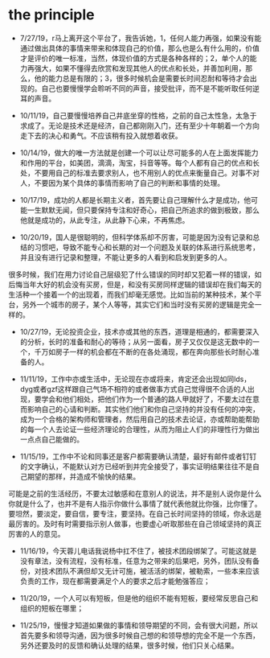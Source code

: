 # the principle

- 7/27/19，r马上离开这个平台了，我告诉她，1，任何人能力再强，如果没有能通过做出具体的事情来带来和体现自己的价值，那么也是么有什么用的，价值才是评价的唯一标准，当然，体现价值的方式是各种各样的；2，单个人的能力再强大，如果不懂得去欣赏和发现其他人的优点和长处，并善加利用，那么，他的能力总是有限的；3，很多时候机会是需要长时间忍耐和等待才会出现的。自己也要慢慢学会聆听不同的声音，接受批评，而不是不能听取任何逆耳的声音。 

- 10/11/19，自己要慢慢培养自己井底坐穿的性格，之前的自己太性急，太急于求成了。无论是技术还是经济，自己都刚刚入门，还有至少十年朝着一个方向走下去的决心和勇气。不应该稍有投入就想着收获。

- 10/14/19，做大的唯一方法就是创建一个可以让尽可能多的人在上面发挥能力和作用的平台，如美团，滴滴，淘宝，抖音等等。每个人都有自己的优点和长处，不要用自己的标准去要求别人，也不用别人的优点来衡量自己。对事不对人，不要因为某个具体的事情而影响了自己的判断和事情的处理。

- 10/17/19，成功的人都是长期主义者，首先要让自己理解什么才是成功，他可能一生默默无闻，但只要保持专注和好奇心，把自己所追求的做到极致，那么他就是成功的，从此专注，从此静下心来，不再焦虑。

- 10/20/19，国人是很聪明的，但科学体系却不厉害，可能是因为没有记录和总结的习惯吧，导致不能专心和长期的对一个问题及关联的体系进行系统思考，并且没有进行记录和整理，不能让更多的人看到和启发到更多的人。

很多时候，我们在用力讨论自己层级犯了什么错误的同时却又犯着一样的错误，如后悔当年大好的机会没有买房，但是，和没有买房同样逻辑的错误却在我们每天的生活种一个接着一个的出现着，而我们却毫无感觉。比如当前的某种技术，某个平台，另外一个城市的房子，某个人等等，其实它们和当时没有买房的逻辑是完全一样的。

- 10/27/19，无论投资企业，技术亦或其他的东西，道理是相通的，都需要深入的分析，长时的准备和耐心的等待；从另一面看，房子又仅仅是这无数中的一个，千万如房子一样的机会都在不断的在各处涌现，都在奔向那些长时耐心准备的人。

- 11/11/19，工作中亦或生活中，无论现在亦或将来，肯定还会出现如同lds，dyg或者gzf这样跟自己气场不相符的或者做事方式自己觉得很不合适的人出现，要学会和他们相处，把他们作为一个普通的路人甲就好了，不要太过在意而影响自己的心请和判断。其实他们他们和你自己坚持的并没有任何的冲突，成为一个合格的架构师和管理者，然后用自己的技术去论证，亦或帮助能帮助的每一个人去论证一些经济理论的合理性，从而为阻止人们的非理性行为做出一点点自己能做的。

- 11/15/19，工作中不论和同事还是客户都需要确认清楚，最好有邮件或者钉钉的文字确认，不能默认对方已经听到并完全接受了，事实证明结果往往不是自己期望的那样，并造成不愉快的结果。

可能是之前的生活经历，不要太过敏感和在意别人的说法，并不是别人说你是什么你就是什么了，也并不是有人指示你做什么事情了就代表他就比你强，比你懂了。要坦然，要淡定，要自信，要专注，要坚持。在自己长时间坚持的领域，你永远是最厉害的。及时有时需要指示别人做事，也要虚心听取那些在自己领域坚持的真正厉害的人的意见。

- 11/16/19，今天蓉儿电话我说杨中扛不住了，被技术团段绑架了。可能这就是没有章法，没有流程，没有标准，任意为之带来的后果吧，另外，团队没有备份，对技术团队不满但却又无计可施，被活活的绑架，被勒索，一些本来应该负责的工作，现在都需要满足个人的要求之后才能勉强答应；

- 11/20/19，一个人可以有短板，但是他的组织不能有短板，要经常反思自己和组织的短板在哪里；

- 11/25/19，慢慢才知道如果做的事情和领导期望的不同，会有很大问题，所以首先要多和领导沟通，因为很多时候自己想的和领导想的完全不是一个东西，另外还要及时的反馈和确认处理的结果，很多时候，他们只关心结果。

